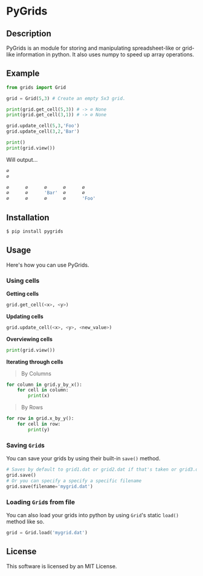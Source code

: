 # PyGrids

## Description
PyGrids is an module for storing and manipulating spreadsheet-like or grid-like information in python.
It also uses numpy to speed up array operations.

## Example
```py
from grids import Grid

grid = Grid(5,3) # Create an empty 5x3 grid.

print(grid.get_cell(5,3)) # -> ∅ None
print(grid.get_cell(3,1)) # -> ∅ None

grid.update_cell(5,3,'Foo')
grid.update_cell(3,2,'Bar')

print()
print(grid.view())
```
Will output...
```py
∅ 
∅

∅      ∅      ∅      ∅      ∅     
∅      ∅      'Bar'  ∅      ∅     
∅      ∅      ∅      ∅      'Foo' 
```

## Installation
```bash
$ pip install pygrids
```

## Usage
Here's how you can use PyGrids.

### Using cells
**Getting cells**
```py
grid.get_cell(<x>, <y>)
```

**Updating cells**
```py
grid.update_cell(<x>, <y>, <new_value>)
```

**Overviewing cells**
```py
print(grid.view())
```

**Iterating through cells**
> By Columns
```py
for column in grid.y_by_x():
    for cell in column:
        print(x)
```
> By Rows
```py
for row in grid.x_by_y():
    for cell in row:
        print(y)
```

### Saving `Grid`s
You can save your grids by using their built-in ``save()`` method.
```py
# Saves by default to grid1.dat or grid2.dat if that's taken or grid3.dat if grid2.dat it taken, etc.
grid.save()
# Or you can specify a specify a specific filename
grid.save(filename='mygrid.dat')
```

### Loading `Grid`s from file
You can also load your grids into python by using `Grid`'s static ``load()`` method like so.
```py
grid = Grid.load('mygrid.dat')
```

## License
This software is licensed by an MIT License.